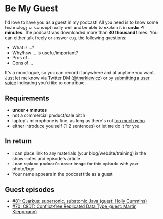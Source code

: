 # Be My Guest

I'd love to have you as a guest in my podcast!
All you need is to know some technology or concept really well and be able to explain it in **under 4 minutes**.
The podcast was downloaded more than **80 thousand** times.
You can either talk freely or answer e.g. the following questions:

* What is ...?
* Why/how ... is useful/important?
* Pros of ...
* Cons of ...

It's a monologue, so you can record it anywhere and at anytime you want.
Just let me know via Twitter DM ([@tnurkiewicz](https://twitter.com/tnurkiewicz)) or by [submitting a user voice](https://github.com/nurkiewicz/256/issues/new/choose) indicating you'd like to contribute.

## Requirements

* **under 4 minutes**
* not a commercial product/sale pitch
* laptop's microphone is fine, as long as there's not [too much echo](https://www.youtube.com/watch?v=xgL51PXBd1A)
* either introduce yourself (1-2 sentences) or let me do it for you

## In return

* I can place link to any materials (your blog/website/training) in the show-notes and episode's article
* I can replace podcast's cover image for this episode with your photo/logo
* Your name appears in the podcast title as a guest

## Guest episodes

* [#81: Quarkus: supersonic, subatomic Java (guest: Holly Cummins)](https://nurkiewicz.com/81)
* [#70: CRDT: Conflict-free Replicated Data Type (guest: Martin Kleppmann)](https://nurkiewicz.com/70)
